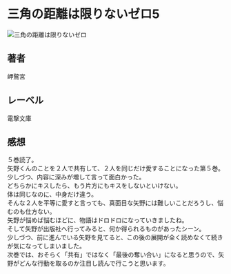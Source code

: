 # 三角の距離は限りないゼロ5

![三角の距離は限りないゼロ](https://i.imgur.com/BIc3s7D.png)

## 著者

岬鷺宮

## レーベル

電撃文庫

## 感想

５巻読了。  
矢野くんのことを２人で共有して、２人を同じだけ愛することになった第５巻。  
少しづつ、内容に深みが増して言って面白かった。  
どちらかにキスしたら、もう片方にもキスをしないといけない。  
体は同じなのに、中身だけ違う。  
そんな２人を平等に愛すと言っても、真面目な矢野には難しいことだろうし、悩むのも仕方ない。  
矢野が悩めば悩むほどに、物語はドロドロになっていきましたね。  
そして矢野が出版社へ行ってみると、何か得られるものがあったシーン。  
少しづつ、前に進んでいる矢野を見てると、この後の展開が全く読めなくて続きが気になってしまいました。  
次巻では、おそらく「共有」ではなく「最後の奪い合い」になると思うので、矢野がどんな行動を取るのか注目し読んで行こうと思います。  
